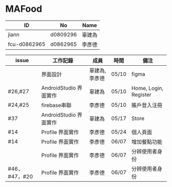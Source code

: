 # MAFood
| ID           | No       | Name   |
|--------------|----------|--------|
| jiann        | d0809296 | 辜建為 |
| fcu-d0862965 | d0862965 | 李彥德 |



| issue |工作記錄 | 成員| 時間 | 備注 |
|------ |------ | ----- | ----- | ----- |
| |界面設計 | 辜建為, 李彥德 | 05/10 | figma |
| #26,#27 |AndroidStudio 界面實作 | 辜建為 | 05/10 | Home, Login, Register |
|#24,#25 |firebase串聯 | 李彥德 | 05/10 | 賬戶登入注冊 |
| #37 |AndroidStudio 界面實作 | 辜建為 | 05/17 | Store |
| #14 |Profile 界面實作 | 李彥德 | 05/24 | 個人頁面 |
| #14 |Profile 界面實作 | 李彥德 | 06/07 | 增加餐點功能 |
|  |Profile 界面實作 | 李彥德 | 06/07 | 分辨使用者身份 |
| #46，#47，#20 |Profile 界面實作 | 李彥德 | 06/07 | 分辨使用者身份 |


